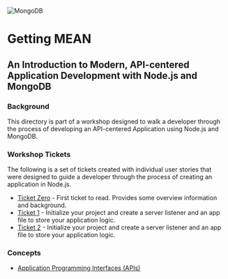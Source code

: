 ![MongoDB](https://webassets.mongodb.com/_com_assets/cms/mongodb-logo-rgb-j6w271g1xn.jpg "MongoDB")
# Getting MEAN
## An Introduction to Modern, API-centered Application Development with Node.js and MongoDB

### Background

This directory is part of a workshop designed to walk a developer through the process of developing an API-centered Application using Node.js and MongoDB.

### Workshop Tickets

The following is a set of tickets created with individual user stories that were designed to guide a developer through the process of creating an application in Node.js.

* [Ticket Zero](./ticket0.md) - First ticket to read.  Provides some overview information and background.
* [Ticket 1](./ticket1.md) - Initialize your project and create a server listener and an app file to store your application logic.
* [Ticket 2](./ticket2.md) - Initialize your project and create a server listener and an app file to store your application logic.

### Concepts
* [Application Programming Interfaces (APIs)](https://en.wikipedia.org/wiki/Application_programming_interface)